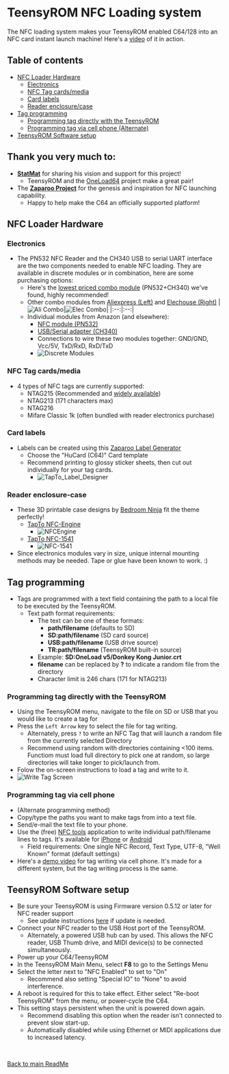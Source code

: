 
# TeensyROM NFC Loading system
The NFC loading system makes your TeensyROM enabled C64/128 into an NFC card instant launch machine! Here's a [video](https://www.youtube.com/watch?v=iNfQx2gx0hA) of it in action. 
<BR>

## Table of contents
  * [NFC Loader Hardware](#nfc-loader-hardware)
    + [Electronics](#electronics)
    + [NFC Tag cards/media](#nfc-tag-cards-media)
    + [Card labels](#card-labels)
    + [Reader enclosure/case](#reader-enclosure-case)
  * [Tag programming](#tag-programming)
    + [Programming tag directly with the TeensyROM](#programming-tag-directly-with-the-teensyrom)
    + [Programming tag via cell phone (Alternate)](#programming-tag-via-cell-phone)
  * [TeensyROM Software setup](#teensyrom-software-setup)

## Thank you very much to:
* [**StatMat**](https://github.com/Stat-Mat) for sharing his vision and support for this project! 
  * TeensyROM and the [OneLoad64](https://www.youtube.com/watch?v=lz0CJbkplj0) project make a great pair!
* The [**Zaparoo Project**](https://github.com/ZaparooProject/zaparoo-core) for the genesis and inspiration for NFC launching capability.  
  * Happy to help make the C64 an officially supported platform! 

## NFC Loader Hardware

### Electronics
* The PN532 NFC Reader and the CH340 USB to serial UART interface are the two components needed to enable NFC loading.  They are available in discrete modules or in combination, here are some purchasing options:
  * Here's the [lowest priced combo module](https://www.aliexpress.us/item/3256806111642889.html) (PN532+CH340) we've found, highly recommended!
  * Other combo modules from [Aliexpress (Left)](https://www.aliexpress.us/item/3256806140123574.html) and [Elechouse (Right)](https://www.elechouse.com/product/pn532-nfc-usb-module/)
    |![Ali Combo](/media/NFC/Ali_Combo.jpg)|![Elec Combo](/media/NFC/Elec_Combo.jpg)| 
    |:--:|:--:|
  * Individual modules from Amazon (and elsewhere):
    * [NFC module (PN532)](https://www.amazon.com/gp/product/B01I1J17LC)
    * [USB/Serial adapter (CH340)](https://www.amazon.com/gp/product/B00LZV1G6K)
    * Connections to wire these two modules together: GND/GND, Vcc/5V, TxD/RxD, RxD/TxD
    * ![Discrete Modules](/media/NFC/Discrete_Top_Bot.webp)

### NFC Tag cards/media
* 4 types of NFC tags are currently supported:
  * NTAG215 (Recommended and [widely available](https://www.amazon.com/dp/B074M9J5L3))
  * NTAG213 (171 characters max)
  * NTAG216
  * Mifare Classic 1k (often bundled with reader electronics purchase)

### Card labels
* Labels can be created using this [Zaparoo Label Generator](https://design.zaparoo.org/)
  * Choose the "HuCard (C64)" Card template
  * Recommend printing to glossy sticker sheets, then cut out individually for your tag cards.
    * ![TapTo_Label_Designer](/media/NFC/TapTo_Label_Designer.webp)

### Reader enclosure-case
* These 3D printable case designs by [Bedroom Ninja](https://www.printables.com/@bedroom_ninj_1665215) fit the theme perfectly!
  * [TapTo NFC-Engine](https://www.printables.com/model/737533-tapto-nfc-engine)
    * ![NFCEngine](/media/NFC/NFC_Engine.jpg)
  * [TapTo NFC-1541](https://www.printables.com/model/791580-tapto-nfc-1541)
    * ![NFC-1541](/media/NFC/NFC_1541.jpg)
* Since electronics modules vary in size, unique internal mounting methods may be needed. Tape or glue have been known to work. :)

## Tag programming
* Tags are programmed with a text field containing the path to a local file to be executed by the TeensyROM.
  * Text path format requirements:
    * The text can be one of these formats:
      * **path/filename** (defaults to SD)
      * **SD:path/filename** (SD card source)
      * **USB:path/filename** (USB drive source)
      * **TR:path/filename** (TeensyROM built-in source)
    * Example: **SD:OneLoad v5/Donkey Kong Junior.crt**
    * **filename** can be replaced by **?** to indicate a random file from the directory
    * Character limit is 246 chars (171 for NTAG213)

### Programming tag directly with the TeensyROM
  * Using the TeensyROM menu, navigate to the file on SD or USB that you would like to create a tag for
  * Press the `Left Arrow` key to select the file for tag writing.
    * Alternately, press `?` to write an NFC Tag that will launch a random file from the currently selected Directory
    * Recommend using random with directories containing <100 items. Functiom must load full directory to pick one at random, so large directories will take longer to pick/launch from.  
  * Folow the on-screen instructions to load a tag and write to it.
  * ![Write Tag Screen](/media/NFC/Write_Tag.jpg)

### Programming tag via cell phone
  * (Alternate programming method)
  * Copy/type the paths you want to make tags from into a text file.
  * Send/e-mail the text file to your phone.
  * Use the (free) [NFC tools](https://www.wakdev.com/en/) application to write individual path/filename lines to tags.  It's available for [iPhone](https://itunes.apple.com/us/app/nfc-tools/id1252962749) or [Android](https://play.google.com/store/apps/details?id=com.wakdev.wdnfc)
    * Field requirements: One single NFC Record, Text Type, UTF-8, "Well Known" format  (default settings)
  * Here's a [demo video](https://youtu.be/YwQviLwWHYM?t=663) for tag writing via cell phone. It's made for a different system, but the tag writing process is the same.

## TeensyROM Software setup
* Be sure your TeensyROM is using Firmware version 0.5.12 or later for NFC reader support
  * See update instructions [here](General_Usage.md#firmware-updates) if update is needed.
* Connect your NFC reader to the USB Host port of the TeensyROM.
  * Alternately, a powered USB hub can by used.  This allows the NFC reader, USB Thumb drive, and MIDI device(s) to be connected simultaneously.
* Power up your C64/TeensyROM
* In the TeensyROM Main Menu, select **F8** to go to the Settings Menu
* Select the letter next to "NFC Enabled" to set to "On"
  * Recommend also setting "Special IO" to "None" to avoid interference.
* A reboot is required for this to take effect.  Either select "Re-boot TeensyROM" from the menu, or power-cycle the C64.
* This setting stays persistent when the unit is powered down again.
  * Recommend disabling this option when the reader isn't connected to prevent slow start-up.
  * Automatically disabled while using Ethernet or MIDI applications due to increased latency.

<br>

[Back to main ReadMe](/README.md)